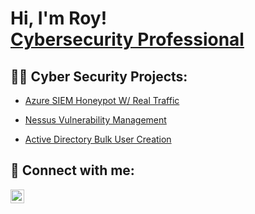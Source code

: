 <h1>Hi, I'm Roy! <br/><a href="https://www.linkedin.com/in/roy-h-869b92164/">Cybersecurity Professional</a>

<h2>👨‍💻 Cyber Security Projects:</h2>


  - [Azure SIEM Honeypot W/ Real Traffic](https://github.com/joshmadakor1/Algorithms-Practice)
  
  - [Nessus Vulnerability Management](https://github.com/joshmadakor1/4chan-Image-Analysis-Middleware-C964) 
  
 
  - [Active Directory Bulk User Creation](https://github.com/joshmadakor1/AD_PS)
  
 

<h2> 🤳 Connect with me:</h2>

[<img align="left" alt="JoshMadakor | LinkedIn" width="22px" src="https://cdn.jsdelivr.net/npm/simple-icons@v3/icons/linkedin.svg" />][linkedin]


[linkedin]: https://www.linkedin.com/in/roy-h-869b92164/

